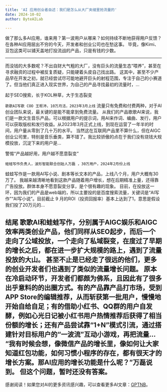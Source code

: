 ```yaml
---
title: 'AI 应用创业者自述：我们是怎么从大厂夹缝里抢流量的'
date: 2024-10-02
author: ByteAILab

---
```


做了那么多AI应用，谁来用？第一波用户从哪来？如何持续不断地获得用户反馈？
在各种AI应用层出不穷的今天，开发者和创业公司也在愁这事。
毕竟，像Kimi、豆包这类可以铺天盖地打投流战的产品，只是有钱的少数。

---
而没钱的大多数呢？不出自财大气粗的大厂，没有巨头的流量生态“喂养”，甚至在寻求融资的过程中被反复质疑，只能硬着头皮自己找出路。
这其中，甚至不少产品早在开发之初，就已经尝试尽可能地避开巨头的射程范围，专注于自己的小赛道了。但当他们真正进入现实世界，为自己的产品寻找最初的流量时，...

起于SEO搜索，长于KOL种草，大于生态裂变

```歌歌AI写歌 COO 王枢沛，10万月活，2023年3月上线```
流量只有免费和付费两种，对于AI创业团队来说，最关键的是能不能拿到免费流量。
从我们的产品歌歌AI来说，我们是一款文生音乐产品，可以根据用户的提示词，用AI来作词、编曲、发行，用户可以获取版权和发行收益。从2023年3月正式上线，到现在运营了一年半的时间，用户量从零到了几十万的水平。
当然这在互联网产品里不算什么，但在AIGC创业公司里，特别是音乐垂类，算不错了。我比较骄傲的点在于我们没有烧钱大规模投放，沉淀下来的用户是...

警惕“产品越好用，用户越不愿意裂变”

```蛙蛙写作负责人，波形智能联合创始人万磊 ，30万用户，2024年2月份上线```

蛙蛙写作是一款用AI写小说、剧本等长文本的产品，上线八个月，用户大概有30万了。
我越来越清晰地看到这款产品随着用户增长，想在后期精准上量，还得靠广告投放。群体本身不愿意裂变分享，是个很有趣的现象。
目前，在投放这一环，因为我们的产品是web端的，所以主要投的是百度搜索流量，关键词是“AI写作”“AI写小说”。目前截止 9 月的ROI（投资回报率）基本上达到了1，意思是假设我们投了20万元的...

结尾
歌歌AI和蛙蛙写作，分别属于AIGC娱乐和AIGC效率两类创业产品，他们同样从SEO起步，而后一个走向了公域投放，一个走向了私域裂变，在度过了早期的增长之后，都在进一步扩大规模的路上，遇到了流量投放的大山。
甚至不止是已经走了很远的他们，更多的创业开发者们也遇到了类似的流量增长问题。
原本在冷启动环节，开发者们都颇为佛系，且因此有了很多出乎意料的的出圈方式。有的产品靠产品打市场，受到APP Store的编辑推荐，从而斩获第一批用户，慢慢地开始自给自足；有的借助小红书、QQ群的用户自发酵，例如心光日记被小红书用户热情推荐后获得了相当份额的增长；还有产品尝试靠“1+N”模式引流，通过搭建针对目标用户的“一波流”互动小游戏，再把流量...
“我有时候会想，像微信产品的增长里，像如何让大家知道红包功能，如何习惯小程序的存在，都有很天才的增长方案。那AI应用的增长功能是什么呢？”万磊说到。
但这个问题，暂时还没有答案。
---
感谢阅读！如果您对AI的更多资讯感兴趣，可以查看更多AI文章：[GPTNB](https://gptnb.com)。